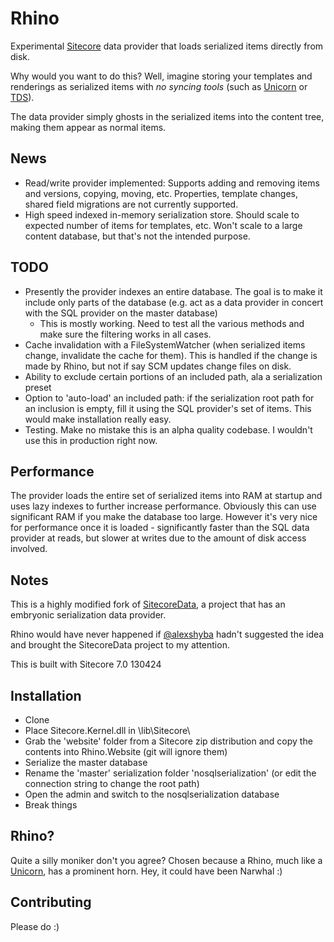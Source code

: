 # Rhino

Experimental [Sitecore](http://www.sitecore.net) data provider that loads serialized items directly from disk.

Why would you want to do this? Well, imagine storing your templates and renderings as serialized items with _no syncing tools_ (such as [Unicorn](https://github.com/kamsar/Unicorn) or [TDS](http://www.hhogdev.com/Products/Team-Development-for-Sitecore/Overview.aspx)).

The data provider simply ghosts in the serialized items into the content tree, making them appear as normal items.

## News ##

* Read/write provider implemented: Supports adding and removing items and versions, copying, moving, etc. Properties, template changes, shared field migrations are not currently supported.
* High speed indexed in-memory serialization store. Should scale to expected number of items for templates, etc. Won't scale to a large content database, but that's not the intended purpose.

## TODO ##

* Presently the provider indexes an entire database. The goal is to make it include only parts of the database (e.g. act as a data provider in concert with the SQL provider on the master database)
    * This is mostly working. Need to test all the various methods and make sure the filtering works in all cases.
* Cache invalidation with a FileSystemWatcher (when serialized items change, invalidate the cache for them). This is handled if the change is made by Rhino, but not if say SCM updates change files on disk.
* Ability to exclude certain portions of an included path, ala a serialization preset
* Option to 'auto-load' an included path: if the serialization root path for an inclusion is empty, fill it using the SQL provider's set of items. This would make installation really easy.
* Testing. Make no mistake this is an alpha quality codebase. I wouldn't use this in production right now.

## Performance ##

The provider loads the entire set of serialized items into RAM at startup and uses lazy indexes to further increase performance. Obviously this can use significant RAM if you make the database too large.
However it's very nice for performance once it is loaded - significantly faster than the SQL data provider at reads, but slower at writes due to the amount of disk access involved.

## Notes ##

This is a highly modified fork of [SitecoreData](https://github.com/pbering/SitecoreData), a project that has an embryonic serialization data provider.

Rhino would have never happened if [@alexshyba](https://twitter.com/alexshyba) hadn't suggested the idea and brought the SitecoreData project to my attention.

This is built with Sitecore 7.0 130424

## Installation ##

* Clone
* Place Sitecore.Kernel.dll in \lib\Sitecore\
* Grab the 'website' folder from a Sitecore zip distribution and copy the contents into Rhino.Website (git will ignore them)
* Serialize the master database
* Rename the 'master' serialization folder 'nosqlserialization' (or edit the connection string to change the root path)
* Open the admin and switch to the nosqlserialization database
* Break things

## Rhino? ##

Quite a silly moniker don't you agree? Chosen because a Rhino, much like a [Unicorn](https://github.com/kamsar/Unicorn), has a prominent horn. Hey, it could have been Narwhal :)

## Contributing ##

Please do :)